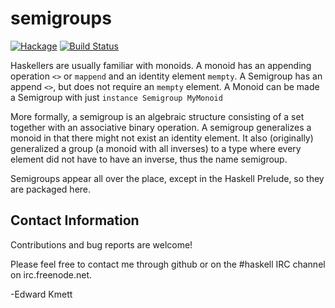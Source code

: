 semigroups
==========

[![Hackage](https://img.shields.io/hackage/v/semigroups.svg)](https://hackage.haskell.org/package/semigroups) [![Build Status](https://secure.travis-ci.org/ekmett/semigroups.png?branch=master)](http://travis-ci.org/ekmett/semigroups)

Haskellers are usually familiar with monoids. A monoid has an appending operation `<>` or `mappend` and an identity element `mempty`. A Semigroup has an append `<>`, but does not require an `mempty` element. A Monoid can be made a Semigroup with just `instance Semigroup MyMonoid`

More formally, a semigroup is an algebraic structure consisting of a set together with an associative binary operation. A semigroup generalizes a monoid in that there might not exist an identity element. It also (originally) generalized a group (a monoid with all inverses) to a type where every element did not have to have an inverse, thus the name semigroup.

Semigroups appear all over the place, except in the Haskell Prelude, so they are packaged here.

Contact Information
-------------------

Contributions and bug reports are welcome!

Please feel free to contact me through github or on the #haskell IRC channel on irc.freenode.net.

-Edward Kmett
